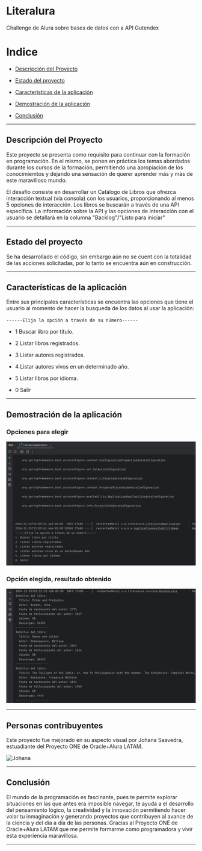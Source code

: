 # Literalura
Challenge de Alura sobre bases de datos con a API Gutendex

 # Indice 

- [Descripción del Proyecto](#descripción-del-proyecto)

- [Estado del proyecto](#estado-del-proyecto)

- [Características de la aplicación](#características-de-la-aplicación)

- [Demostración de la aplicación](#demostración-de-la-aplicación)

- [Conclusión](#conclusión)

---

## Descripción del Proyecto 

 Este proyecto se presenta como requisito para continuar con la formación en programación. En el mismo, se ponen en práctica los temas abordados durante los cursos de la formación, permitiendo una apropiación de los conocimiemtos y dejando una sensación de querer aprender más y más de este maravilloso mundo.

 El desafío consiste en desarrollar un Catálogo de Libros que ofrezca interacción textual (vía consola) con los usuarios, proporcionando al menos 5 opciones de interacción. Los libros se buscarán a través de una API específica. La información sobre la API y las opciones de interacción con el usuario se detallará en la columna "Backlog"/"Listo para iniciar"
 
---

## Estado del proyecto

Se ha desarrollado el código, sin embargo aún no se cuent con la totalidad de las acciones solicitadas, por lo tanto se encuentra aún en construcción.

---

## Características de la aplicación

Entre sus principales características se encuentra las opciones que tiene el usuario al momento de hacer la busqueda de los datos al usar la aplicación:

`------Elija la opción a través de su número------ ` 

- 1 Buscar libro por título.

- 2 Listar libros registrados.

- 3 Listar autores registrados.

- 4 Listar autores vivos en un determinado año.

- 5 Listar libros por idioma.

- 0 Salir

---

## Demostración de la aplicación

### Opciones para elegir
![Johana](https://github.com/JohanaS77/Literalura/blob/main/Demo%201.png)

### Opción elegida, resultado obtenido
![Johana](https://github.com/JohanaS77/Literalura/blob/main/Demo%202.png)

 

---

## Personas contribuyentes

Este proyecto fue mejorado en su aspecto visual por Johana Saavedra, estuadiante del Proyecto ONE de Oracle+Alura LATAM.

![Johana](https://github.com/user-attachments/assets/38dff73c-fe26-44e3-a8cd-844edc62c4a6)

---

## Conclusión

El mundo de la programación es fascinante, pues te permite explorar situaciones en las que antes era imposible navegar, te ayuda a el desarrollo del pensamiento lógico, la creatividad y la innovación permitiendo hacer volar tu inmaginación y generando proyectos que contribuyen al avance de la ciencia y del día a día de las personas.
Gracias al Proyecto ONE de Oracle+Alura LATAM que me permite formarme como programadora y vivir esta experiencia maravillosa.

---
